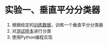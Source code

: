 # 实验一、垂直平分分类器

1. 根据给定的[训练数据](https://github.com/mercier111/Data_mining_2021/blob/main/data/2021_0325/data/train.txt)，训练一个垂直平分分类器
2. 对[测试样本](https://github.com/mercier111/Data_mining_2021/blob/main/data/2021_0325/data/test.txt)进行分类
3. 使用Python编程实现
